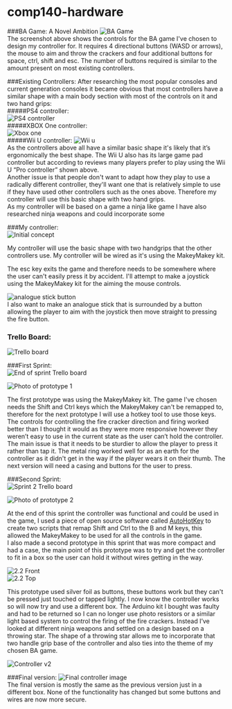 # comp140-hardware
###BA Game: A Novel Ambition
![BA Game](https://raw.githubusercontent.com/MaddieK19/comp140-hardware/master/Images/BA%20game%20instructions.png)  
The screenshot above shows the controls for the BA game I've chosen to design my controller for. It requires 4 directional buttons (WASD or arrows), the mouse to aim and throw the crackers and four additional buttons for space, ctrl, shift and esc. The number of buttons required is similar to the amount present on most existing controllers.

###Existing Controllers:
After researching the most popular consoles and current generation consoles it became obvious that most controllers have a similar shape with a main body section with most of the controls on it and two hand grips:  
#####PS4 controller:  
![PS4 controller](http://www.evilcontrollers.com/media/catalog/product/cache/1/image/490x351/9df78eab33525d08d6e5fb8d27136e95/p/s/ps4-frontview.png)  
#####XBOX One controller:  
![Xbox one](https://www.evilcontrollers.com/media/catalog/product/cache/1/image/490x351/9df78eab33525d08d6e5fb8d27136e95/x/b/xboxone-frontview-stockblack.png)  
#####Wii U controller:
![Wii u](http://ecx.images-amazon.com/images/I/7115A2m702L._SX522_.jpg)  
As the controllers above all have a similar basic shape it's likely that it’s ergonomically the best shape. The Wii U also has its large game pad controller but according to reviews many players prefer to play using the Wii U “Pro controller” shown above.  
Another issue is that people don't want to adapt how they play to use a radically different controller, they'll want one that is relatively simple to use if they have used other controllers such as the ones above.  Therefore my controller will use this basic shape with two hand grips.      
As my controller will be based on a game a ninja like game I have also researched ninja weapons and could incorporate some  

###My controller:  
![Initial concept](https://raw.githubusercontent.com/MaddieK19/comp140-hardware/master/Images/design.png)

My controller will use the basic shape with two handgrips that the other controllers use. My controller will be wired as it's using the MakeyMakey kit.

The esc key exits the game and therefore needs to be somewhere where the user can't easily press it by accident.
I'll attempt to make a joystick using the MakeyMakey kit for the aiming the mouse controls.

![analogue stick button](https://raw.githubusercontent.com/MaddieK19/comp140-hardware/master/Images/js%20button.png)  
I also want to make an analogue stick that is surrounded by a button allowing the player to aim with the joystick then move straight to pressing the fire button.

### Trello Board:  
![Trello board](https://raw.githubusercontent.com/MaddieK19/comp140-hardware/master/Images/Trello%20board.PNG)

###First Sprint:  
![End of sprint Trello board](https://raw.githubusercontent.com/MaddieK19/comp140-hardware/master/Images/End%20of%20sprint%201.PNG)
  
![Photo of prototype 1](https://raw.githubusercontent.com/MaddieK19/comp140-hardware/master/Images/Prototype%201.jpg)  

The first prototype was using the MakeyMakey kit. The game I've chosen needs the Shift and Ctrl keys which the MakeyMakey can't be remapped to, therefore for the next prototype I will use a hotkey tool to use those keys.  The controls for controlling the fire cracker direction and firing worked better than I thought it would as they were more responsive however they weren’t easy to use in the current state as the user can’t hold the controller. The main issue is that it needs to be sturdier to allow the player to press it rather than tap it. The metal ring worked well for as an earth for the controller as it didn't get in the way if the player wears it on their thumb. 
The next version will need a casing and buttons for the user to press.


###Second Sprint:  
![Sprint 2 Trello board](https://raw.githubusercontent.com/MaddieK19/comp140-hardware/master/Images/End%20of%20sprint%202.PNG)  

![Photo of prototype 2](https://raw.githubusercontent.com/MaddieK19/comp140-hardware/master/Images/Prototype%202.jpg)    

At the end of this sprint the controller was functional and could be used in the game, I used a piece of open source software called [AutoHotKey](https://autohotkey.com/) to create two scripts that remap Shift and Ctrl to the B and M keys, this allowed the MakeyMakey to be used for all the controls in the game.   
I also made a second prototype in this sprint that was more compact and had a case, the main point of this prototype was to try and get the controller to fit in a box so the user can hold it without wires getting in the way.   

![2.2 Front](https://raw.githubusercontent.com/MaddieK19/comp140-hardware/master/Images/Prototype%202.2%20front.jpg)  
![2.2 Top](https://raw.githubusercontent.com/MaddieK19/comp140-hardware/master/Images/Prototype%202.2%20top.jpg)  

This prototype used silver foil as buttons, these buttons work but they can't be pressed just touched or tapped lightly. 
I now know the controller works so will now try and use a different box. The Arduino kit I bought was faulty and had to be returned so I can no longer use photo resistors or a similar light based system to control the firing of the fire crackers. Instead I’ve looked at different ninja weapons and settled on a design based on a throwing star. The shape of a throwing star allows me to incorporate that two handle grip base of the controller and also ties into the theme of my chosen BA game. 

![Controller v2](https://raw.githubusercontent.com/MaddieK19/comp140-hardware/master/Images/controller%20v2.png)

###Final version: 
![Final controller image]()  
The final version is mostly the same as the previous version just in a different box. None of the functionality has changed but some buttons and wires are now more secure. 

